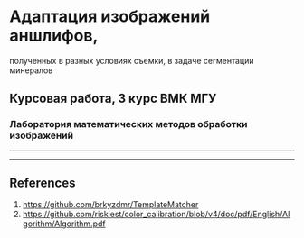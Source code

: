 # Адаптация изображений аншлифов,
полученных в разных условиях съемки, в
задаче сегментации минералов
## Курсовая работа, 3 курс ВМК МГУ
### Лаборатория математических методов обработки изображений
---




---
## References
1. https://github.com/brkyzdmr/TemplateMatcher
2. https://github.com/riskiest/color_calibration/blob/v4/doc/pdf/English/Algorithm/Algorithm.pdf
